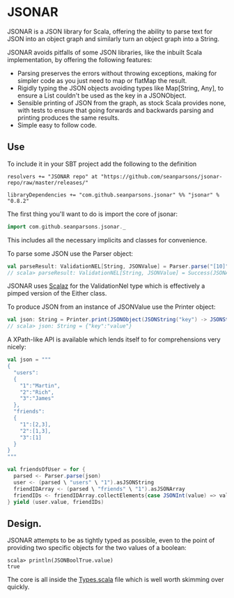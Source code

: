 # JSONAR

JSONAR is a JSON library for Scala, offering the ability to parse text for JSON into an object graph and similarly turn an object graph into a String.

JSONAR avoids pitfalls of some JSON libraries, like the inbuilt Scala implementation, by offering the following features:

* Parsing preserves the errors without throwing exceptions, making for simpler code as you just need to map or flatMap the result.
* Rigidly typing the JSON objects avoiding types like Map[String, Any], to ensure a List couldn't be used as the key in a JSONObject.
* Sensible printing of JSON from the graph, as stock Scala provides none, with tests to ensure that going forwards and backwards parsing and printing produces the same results.
* Simple easy to follow code.

## Use

To include it in your SBT project add the following to the definition

    resolvers += "JSONAR repo" at "https://github.com/seanparsons/jsonar-repo/raw/master/releases/"
    
    libraryDependencies += "com.github.seanparsons.jsonar" %% "jsonar" % "0.8.2"

The first thing you'll want to do is import the core of jsonar:

```scala
import com.github.seanparsons.jsonar._
```
This includes all the necessary implicits and classes for convenience.
    
To parse some JSON use the Parser object:

```scala
val parseResult: ValidationNEL[String, JSONValue] = Parser.parse("[10]")
// scala> parseResult: ValidationNEL[String, JSONValue] = Success(JSONArray(Vector(JSONInt(10))))
```
JSONAR uses [Scalaz](http://code.google.com/p/scalaz/) for the ValidationNel type which is effectively a pimped version of the Either class.

To produce JSON from an instance of JSONValue use the Printer object:

```scala
val json: String = Printer.print(JSONObject(JSONString("key") -> JSONString("value")))
// scala> json: String = {"key":"value"}
```

A XPath-like API is available which lends itself to for comprehensions very nicely:


```scala
val json = """
{
  "users":
  {
    "1":"Martin",
    "2":"Rich",
    "3":"James"
  },
  "friends":
  {
    "1":[2,3],
    "2":[1,3],
    "3":[1]
  }
}
"""

val friendsOfUser = for {
  parsed <- Parser.parse(json)
  user <- (parsed \ "users" \ "1").asJSONString
  friendIDArray <- (parsed \ "friends" \ "1").asJSONArray
  friendIDs <- friendIDArray.collectElements{case JSONInt(value) => value}
} yield (user.value, friendIDs)
```
    
## Design.

JSONAR attempts to be as tightly typed as possible, even to the point of providing two specific objects for the two values of a boolean:

    scala> println(JSONBoolTrue.value)
    true

The core is all inside the [Types.scala](https://github.com/seanparsons/jsonar/blob/master/src/main/scala/com/github/seanparsons/jsonar/Types.scala) file which is well worth skimming over quickly.